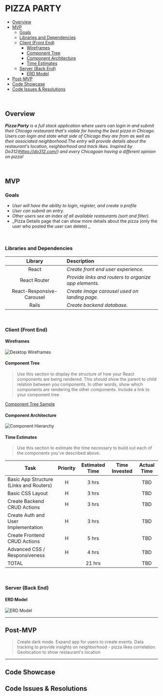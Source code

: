 # PIZZA PARTY

- [Overview](#overview)
- [MVP](#mvp)
  - [Goals](#goals)
  - [Libraries and Dependencies](#libraries-and-dependencies)
  - [Client (Front End)](#client-front-end)
    - [Wireframes](#wireframes)
    - [Component Tree](#component-tree)
    - [Component Architecture](#component-architecture)
    - [Time Estimates](#time-estimates)
  - [Server (Back End)](#server-back-end)
    - [ERD Model](#erd-model)
- [Post-MVP](#post-mvp)
- [Code Showcase](#code-showcase)
- [Code Issues & Resolutions](#code-issues--resolutions)

<br>

## Overview

_**Pizza Party** is a full stack application where users can login in and submit their Chicago restaurant that's viable for having the best pizza in Chicago. Users can login and state what side of Chicago they are from as well as their associated neighborhood.The entry will provide details about the restaurant's location, neighborhood and track likes.
Inspired by Do312(https://do312.com/) and every Chicagoan having a different opinion on pizza!_


<br>

## MVP


### Goals

- _User will have the ability to login, register, and create a profile_
- _User can submit an entry._
- _Other users see an index of all available restaurants (sort and filter)._
- _Pizza Details page that can show more details about the pizza (only the user who posted the user can delete) _

<br>

### Libraries and Dependencies


|     Library      | Description                                |
| :--------------: | :----------------------------------------- |
|      React       | _Create front end user experience._ |
|   React Router   | _Provide links and routers to organize app elements._ |
|  React-Responsive-Carousel   | _Create image carousel used on landing page._ |
|   Rails  | _Create backend database._ |

<br>

### Client (Front End)

#### Wireframes

> 

![Desktop Wireframes](https://lucid.app/lucidchart/e4f115e8-449f-4948-83c5-8d9523d269ff/edit?page=0_0#)


#### Component Tree

> Use this section to display the structure of how your React components are being rendered. This should show the parent to child relation between you components. In other words, show which components are rendering the other components. Include a link to your component tree

[Component Tree Sample](https://gist.git.generalassemb.ly/davidtwhitlatch/414107e2560ae0bb65e233570f2fe056#file-component-tree-png)

#### Component Architecture

![Component Hierarchy](https://i.imgur.com/MuQSAcv.png)

#### Time Estimates

> Use this section to estimate the time necessary to build out each of the components you've described above.

| Task                | Priority | Estimated Time | Time Invested | Actual Time |
| ------------------- | :------: | :------------: | :-----------: | :---------: |
| Basic App Structure (Links and Routers)    |    H     |     3 hrs      |        |    TBD    |
| Basic CSS Layout |    H     |     3 hrs      |      |     TBD     |
| Create Backend CRUD Actions |    H     |     3 hrs      |         |     TBD     |
| Create Auth and User Implementation |    H     |     3 hrs      |          |     TBD     |
| Create Frontend CRUD Actions |    H     |     5 hrs      |         |     TBD     |
| Advanced CSS / Responsiveness |    H     |     4 hrs      |         |     TBD     |
| TOTAL               |          |     21 hrs      |      |     TBD     |

<br>

### Server (Back End)

#### ERD Model


![ERD Model](https://i.imgur.com/7PTw7e0.png)
<br>

***

## Post-MVP

> Create dark mode.
> Expand app for users to create events.
> Data tracking to provide insights on neighborhood - pizza likes correlation.
> Geolocation to show restaurant's location

***

## Code Showcase


## Code Issues & Resolutions
